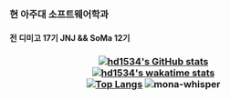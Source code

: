 ### 현 아주대 소프트웨어학과
#### 전 디미고 17기 JNJ && SoMa 12기

### <p align="center">[![hd1534's GitHub stats](https://github-readme-stats.vercel.app/api?username=hd1534&count_private=true&show_icons=true)](https://github.com/anuraghazra/github-readme-stats)<br>[![hd1534's wakatime stats](https://github-readme-stats.vercel.app/api/wakatime?username=@hd1534)](https://github.com/anuraghazra/github-readme-stats)<br>[![Top Langs](https://github-readme-stats.vercel.app/api/top-langs/?username=hd1534&langs_count=20&layout=compact&hide=html,css&card_width=317)](https://github.com/anuraghazra/github-readme-stats) <img src="https://github.githubassets.com/images/mona-whisper.gif" title="mona-whisper">
</p>







<!--
뭔가 예전에 한거 : https://gitlab.com/hd1534
**hd1534/hd1534** is a ✨ _special_ ✨ repository because its `README.md` (this file) appears on your GitHub profile.

Here are some ideas to get you started:

- 🔭 I’m currently working on ...
- 🌱 I’m currently learning ...
- 👯 I’m looking to collaborate on ...
- 🤔 I’m looking for help with ...
- 💬 Ask me about ...
- 📫 How to reach me: ...
- 😄 Pronouns: ...
- ⚡ Fun fact: ...
-->
